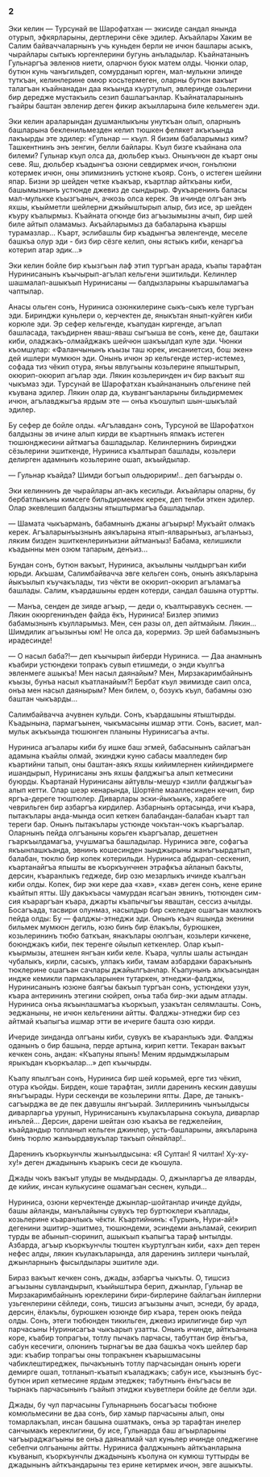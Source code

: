 ### 2

Эки келин — Турсунай ве Шарофатхан — экисиде сандал янында отурып, эфкярларыны, дертлерини сёке эдилер.
Акъайлары Хаким ве Салим байваччаларнынъ учь куньден берли не ичюн башлары асыкъ, чырайлары сытыкъ юргенлерини бугунь анъладылар.
Къайнатанынъ Гульнаргъа эвленюв ниети, оларчюн буюк матем олды.
Чюнки олар, бутюн кунь чанъгильдеп, сомурданып юрген, мал-мулькни элинде туткъан, келинлерине омюр косьтермеген, оларны бутюн вакъыт талагъан къайнанадан даа якъында къуртулып, эвлеринде озьлерини бир дередже мустакъиль сезип башлагъанлар.
Къайнаталарынынъ гъайры баштан эвленир деген фикир акъылларына биле кельмеген эди.

Эки келин араларындан душманлыкъны унуткъан олып, оларнынъ башларына бекленильмезден келип тюшкен фелякет акъкъында лакъырды эте эдилер:
«Гульнар — къул.
Я бизим бабаларымыз ким?
Ташкентнинъ энъ зенгин, белли байлары.
Къул бизге къайнана ола билеми?
Гульнар къул олса да, дюльбер къыз.
Онынъчюн де къарт оны севе.
Яш, дюльбер къадынгъа озюни севдирмек ичюн, гонълюни котермек ичюн, оны эпимизнинъ устюне къояр.
Сонъ, о истеген шейини япар.
Бизни эр шейден четке къакъар, къартлар айткъаны киби, башымызнынъ устюнде джевиз де сындырыр.
Фукъаренинъ баласы мал-мулькке къызгъаныч, ачкозь олса керек.
Эв ичинде олгъан энъ яхшы, къыйметли шейлерни джыйыштырып алыр, биз исе, эр шейден къуру къалырмыз.
Къайната огюнде биз агъызымызны ачып, бир шей биле айтып оламамыз.
Акъайларымыз да бабаларына къаршы турамазлар...
Къарт, эслибашлы бир къадынгъа эвленгенде, меселе башкъа олур эди - биз бир сёзге келип, оны ястыкъ киби, кенаргъа котерип атар эдик...»

Эки келин бойле бир къызгъын лаф этип тургъан арада, къапы тарафтан Нуринисанынъ къычырып-агълап кельгени эшитильди.
Келинлер шашмалап-ашыкъып Нуринисаны — балдызларыны къаршыламагъа чаптылар.

Анасы ольген сонъ, Нуриниса озюнкилерине сыкъ-сыкъ келе тургъан эди.
Биринджи куньлери о, керчектен де, яныкътан янып-куйген киби корюле эди.
Эр сефер кельгенде, къапудан киргенде, агълап башласада, такъдирнен яваш-яваш сыгъыша ве сонъ, кене де, баштаки киби, оладжакъ-олмайджакъ шейчюн шакъылдап куле эди.
Чюнки къомшулар: «Фаланчынынъ къызы таш юрек, инсаниетсиз, бош экен» дей ишлери мумкюн эди.
Онынъ ичюн эр кельгенде истер-истемез, софада тиз чёкип отура, янъы явлугьыны козьлерине япыштырып, окюрип-окюрип агълар эди.
Лякин козьлеринден ич бир вакъыт яш чыкъмаз эди.
Турсунай ве Шарофатхан къайнананынъ ольгенине пей къувана эдилер.
Лякин олар да, къувангъанларыны бильдирмемек ичюн, агълавджыгъа ярдым эте — онъа къошулып шын-шыкълай эдилер.

Бу сефер де бойле олды.
«Агълавдан» сонъ, Турсуной ве Шарофатхон балдызны эв ичине алып кирди ве къартнынъ япмакъ истеген тюшюнджесини айтмагъа башладылар.
Келинлернинъ биринджи сёзьлерини эшиткенде, Нуриниса къалтырап башлады, козьлери делирген адамнынъ козьлерине ошап, акъыйдылар.

— Гульнар къайда?
Шимди богъып ольдюририм!.. деп багъырды о.

Эки келиннинъ де чырайлары ап-акъ кесильди.
Акъайлары оларны, бу бербатлыкъны кимсеге бильдирмемек керек, деп тенби эткен эдилер.
Олар экевлешип балдызны ятыштырмагъа башладылар.

— Шамата чыкъарманъ, бабамнынъ джаны агъырыр!
Мукъайт олмакъ керек.
Агъаларынъызнынъ аякъларына ятып-ялварынъыз, агъланъыз, ляким бизден эшиткенлеринъизни айтманъыз!
Бабама, келишикли къадынны мен озюм тапарым, денъиз...

Бундан сонъ, бутюн вакъыт, Нуриниса, акъылыны чылдыргъан киби юрьди.
Акъшам, Салимбайвачча эвге кельген сонъ, онынъ аякъларына йыкъылып къучакълады, тиз чёкти ве окюрип-окюрип агъламагъа башлады.
Салим, къардашыны ерден котерди, сандал башына отуртты.

— Манъа, сенден де зияде агъыр, — деди о, къалтыравукъ сеснен.
— Лякин окюргенинъден файда ёкъ, Нуриниса!
Бизлер эпимиз бабамызнынъ къулларымыз.
Мен, сен разы ол, деп айтмайым.
Лякин...
Шимдилик агъызынъы юм!
Не олса да, корермиз.
Эр шей бабамызнынъ ирадесинде!

— О насыл баба?!— деп къычырып йиберди Нуриниса.
— Даа анамнынъ къабири устюндеки топракъ сувып етишмеди, о энди къулгъа эвленмеге ашыкъа!
Мен насыл даянайым?
Мен, Мирзакаримбайнынъ къызы, бунъа насыл къатланайым?!
Бербат къул эвимизде саип олса, онъа мен насыл даянырым?
Мен билем, о, бозукъ къул, бабамны озю баштан чыкъарды...

Салимбайвачча ачувнен кульди.
Сонъ, къардашыны ятыштырды.
Къадынына, пармагъынен, чыкъмасыны ишмар этти.
Сонъ, васиет, мал-мульк акъкъында тюшюнген планыны Нуринисагъа ачты.

Нуриниса агъалары киби бу ишке баш эгмей, бабасынынъ сайлагъан адамына къайлы олмай, экинджи куню сабасы маалледен бир къартийни тапып, оны баштан-аякъ яхшы кийимлернен кийиндирмеге ишандырып, Нуринисаны энъ яхшы фалджыгъа алып кетмесини буюрды.
Къартанай Нуринисаны айтувлы-мешур «зилли фалджыгъа» алып кетти.
Олар шеэр кенарында, Шортёпе мааллесинден кечип, бир яргъа-дереге тюштюлер.
Диварлары эски-йыкъыкъ, харабеге чеврильген бир азбаргъа кирдилер.
Азбарнынъ ортасында, ичи къара, пытакълары анда-мында осип кеткен балабандан-балабан къарт тал тереги бар.
Онынъ пытакълары устюнде чокътан-чокъ къаргъалар.
Оларнынъ пейда олгъаныны корьген къаргъалар, дешетнен гъаркъылдамагъа, учушмагъа башладылар.
Нуриниса эвге, софагъа якъынлашкъанда, эвнинъ кошесинден зынджырыны жанъгъырдатып, балабан, тюклю бир копек котерильди.
Нуриниса абдырап-сескенип, къартанайгъа япышты ве къоркъунчнен этрафкъа айланып бакъты, дерсин, къаранлыкъ геджеде, бир озю мезарлыкъ ичинде къалгъан киби олды.
Копек, бир эки кере даа «хав», «хав» деген сонъ, кене ерине къайтып ятты.
Шу дакъкъасы чамурдан ясагъан эвнинъ, тютюнден сим-сия къараргъан къара, джарты къапычыгъы яваштан, сессиз ачылды.
Босагъада, тасвири олунмаз, насылдыр бир скеледке ошагъан махлюкъ пейда олды:
Бу — фалджы-этнеджи эди.
Онынъ къач яшында экенини бильмек мумкюн дегиль, юзю бинъ бир ёлакълы, бурюшкен, козьлерининъ тюбю баткъан, янакълары оюлгъан, козьлери кичкене, боюнджакъ киби, пек теренге ойылып кеткенлер.
Олар къып-къырмызы, атешнен янгъан киби келе.
Къара, чуллы шалы астындан чубалыкъ, кирли, сасыкъ, улпакъ киби, тамам азбардаки баракънынъ тюклерине ошагъан сачлары джайылгъанлар.
Къапунынъ алкъасындан индже кемикли пармакъларынен тутаркен, этнеджи-фалджы, Нуринисанынъ юзюне баягъы бакъып тургъан сонъ, устюндеки узун, къара антерининъ этегини сюйреп, онъа таба бир-эки адым атлады.
Нуриниса онъа якъынлашмагъа къоркъып, узакътан селямлашты.
Сонъ, эеджаныны, не ичюн кельгенини айтты.
Фалджы-этнеджи бир сез айтмай къапыгъа ишмар этти ве ичериге башта озю кирди.

Ичериде зинданда олгъаны киби, сувукъ ве къаранлыкъ эди.
Фалджы оданынъ о бир башына, перде артына, кирип кетти.
Текаран вакъыт кечкен сонь, андан:
«Къапуны япынъ!
Меним ярдымджыларым ярыкъдан къоркъалар...» деп къычырды.

Къапу япылгъан сонъ, Нуриниса бир шей корьмей, ерге тиз чёкип, отура къойды.
Бирден, коше тарафтан, зилли даренинъ кескин давушы янъгъырады.
Нури сескенди ве козьлерини япты.
Даре, де таныкъ-сагъырджа ве де пек давушлы янгъырай.
Зиллерининъ чынъылдысы диварларгьа урунып, Нуринисанынъ къулакъларына сокъула, диварлар инълей...
Дерсин, дарени шейтан озю къакъа ве геджелейин, къайдандыр топланып кельген джинлер, усть-башларыны, аякъларына бинъ тюрлю жанъырдавукълар такъып ойнайлар!..

Даренинъ къоркьунчлы жынъылдысына:
«Я Султан!
Я чилтан!
Ху-ху-ху!» деген джадынынъ къарыкъ сеси де къошула.

Джады чокъ вакъыт улуды ве мыдырдады.
О, джынларгъа де ялварды, де кийик, инсан кулькусине ошамагъан сеснен, кульди...

Нуриниса, озюни керчектенде джынлар-шойтанлар ичинде дуйды, башы айланды, манълайыны сувукъ тер буртюклери къаплады, козьлерине къаранлыкъ чёкти.
Къартийнинъ:
«Турынъ, Нури-ай!» дегенини эшитир-эшитмез, тюшюндеми, эсиндеми анъламай, секирип турды ве абынып-сюринип, ашыкъып къапыгъа тараф ынтылды.
Азбарда, агъыр къоркъунчлы тюштен къуртулгъан киби, «ах» деп терен нефес алды, лякин къулакъларында, аля даренинъ зиллери чынълай, джынларнынъ фысылдылары эшитиле эди.

Бираз вакъыт кечкен сонъ, джады, азбаргъа чыкъты.
О, тишсиз агъызыны сувландырып, къыйыштыра берип, джынлар, Гульнар ве Мирзакаримбайнынъ юреклерини бири-бирлерине байлагъан йиплерни узьгенлерини сёйледи, сонъ, тишсиз агъызыны ачып, эснеди, бу арада, дерсин, ёлакълы, бурюшкен юзюнде бир къара, терен оюкъ пейда олды.
Сонъ, этеги тюбюнден тикильген, джевиз ирилигинде бир чул парчасыны Нуринисагъа чыкъарып узатты.
Онынъ ичинде, айткъанына коре, къабир топрагъы, тотлу пычакъ парчасы, табуттан бир ёнъгъа, сабун кесечиги, олюнинъ тырнагъы ве даа башкъа чокъ шейлер бар эди: къабир топрагъы оны топракънен къарышмасыны чабиклештиреджек, пычакънынъ тотлу парчасындан онынъ юреги демирге ошап, тотланып-къатып къаладжакъ; сабун исе, къызнынъ бус-бутюн ирип кетмесине ярдым этеджек; табутнынъ ёнъгъасы ве тырнакъ парчасынынъ гъайып этиджи къуветлери бойле де белли эди.

Джады, бу чул парчасыны Гульнарнынъ босагъасы тюбюне комюльмесини ве даа сонъ, бир хамыр парчасыны алып, оны томарлакълап, инсан башына ошатмакъ, онъа эр тарафтан инелер санчымакъ кереклигини, бу исе, Гульнарда баш агъырларыны чагъыраджагъыны ве онъа даяналмай чал куньлер ичинде оледжегине себепчи олгьаныны айтты.
Нуриниса фалджынынъ айткъанларына къуванып, къоркъунчлы джадынынъ къолуна он кумюш туттырды ве джадынынъ айткъандарыны тез ерине кетирмек ичюн, эвге ашыкъты.
